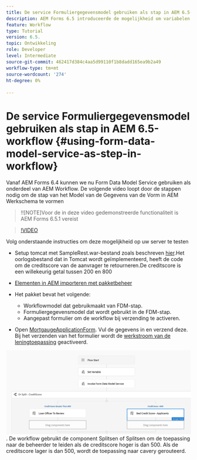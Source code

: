 ```yaml
---
title: De service Formuliergegevensmodel gebruiken als stap in AEM 6.5-workflow
description: AEM Forms 6.5 introduceerde de mogelijkheid om variabelen te maken in de AEM Workflow. Met deze nieuwe mogelijkheid die de "Invoke Form Data Model Service" in AEM workflow gebruikt, is heel eenvoudig geworden. De volgende video zal u door de stappen lopen betrokken bij het gebruiken van de Invoke Dienst van het Model van Gegevens van de Vorm in AEM Werkstroom.
feature: Workflow
type: Tutorial
version: 6.5.
topic: Ontwikkeling
role: Developer
level: Intermediate
source-git-commit: 462417d384c4aa5d99110f1b8dadd165ea9b2a49
workflow-type: tm+mt
source-wordcount: '274'
ht-degree: 0%

---
```



# De service Formuliergegevensmodel gebruiken als stap in AEM 6.5-workflow {#using-form-data-model-service-as-step-in-workflow}

Vanaf AEM Forms 6.4 kunnen we nu Form Data Model Service gebruiken als onderdeel van AEM Workflow. De volgende video loopt door de stappen nodig om de stap van het Model van de Gegevens van de Vorm in AEM Werkschema te vormen

>!![NOTE]Voor de in deze video gedemonstreerde functionaliteit is AEM Forms 6.5.1 vereist


>[!VIDEO](https://video.tv.adobe.com/v/28145?quality=9&learn=on)

Volg onderstaande instructies om deze mogelijkheid op uw server te testen

* Setup tomcat met SampleRest.war-bestand zoals beschreven [hier](https://helpx.adobe.com/experience-manager/kt/forms/using/preparing-datasource-for-form-data-model-tutorial-use.html).Het oorlogsbestand dat in Tomcat wordt geïmplementeerd, heeft de code om de creditscore van de aanvrager te retourneren.De creditscore is een willekeurig getal tussen 200 en 800

* [ Elementen in AEM importeren met pakketbeheer](assets/aem65-loanapplication.zip)
* Het pakket bevat het volgende:

   * Workflowmodel dat gebruikmaakt van FDM-stap.
   * Formuliergegevensmodel dat wordt gebruikt in de FDM-stap.
   * Aangepast formulier om de workflow bij verzending te activeren.
* Open [MortgaugeApplicationForm](http://localhost:4502/content/dam/formsanddocuments/loanapplication/jcr:content?wcmmode=disabled). Vul de gegevens in en verzend deze. Bij het verzenden van het formulier wordt de [werkstroom van de leningtoepassing](http://http://localhost:4502/editor.html/conf/global/settings/workflow/models/LoanApplication2.html) geactiveerd.

![ workflow  ](assets/invokefdm651.PNG).
De workflow gebruikt de component Splitsen of Splitsen om de toepassing naar de beheerder te leiden als de creditscore hoger is dan 500. Als de creditscore lager is dan 500, wordt de toepassing naar cavery gerouteerd.
